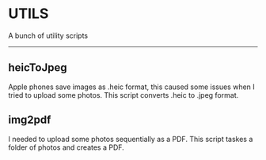 # UTILS

A bunch of utility scripts

---

## heicToJpeg
Apple phones save images as .heic format, this caused some issues when I tried to upload some photos. This script converts .heic to .jpeg format. 

## img2pdf
I needed to upload some photos sequentially as a PDF. This script taskes a folder of photos and creates a PDF.
